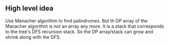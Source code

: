 ## High level idea

Use Manacher algorithm to find palindromes. But th DP array of the Manacher algorithm is not an array any more. It is a stack that corresponds to the tree's DFS recursion stack. So the DP array/stack can grow and shrink along with the DFS.
